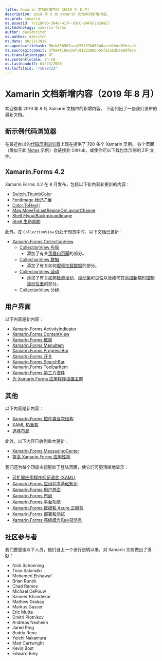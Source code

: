 ```yaml
---
title: Xamarin 文档新增内容（2019 年 8 月）
description: 2019 年 8 月 Xamarin 文档中的新增内容。
ms.prod: xamarin
ms.assetid: 771EDF9B-3048-417F-85CC-04F6F282A9E7
ms.technology: xamarin-forms
author: davidbritch
ms.author: dabritch
ms.date: 08/22/2019
ms.openlocfilehash: 96cb038507aea220127b653b0aceb2edd02bfca3
ms.sourcegitcommit: 3f0e4f10e5def19122588bb05f26ab2baa9df6eb
ms.translationtype: HT
ms.contentlocale: zh-CN
ms.lasthandoff: 01/23/2020
ms.locfileid: "75679722"
---
```

# <a name="xamarin-docs-whats-new-august-2019"></a>Xamarin 文档新增内容（2019 年 8 月）

欢迎查看 2019 年 8 月 Xamarin 文档中的新增内容。 下面列出了一些我们发布的最新文档。

## <a name="new-sample-code-browser"></a>新示例代码浏览器

在最近推出的[代码示例浏览器](https://docs.microsoft.com/samples/browse/?products=xamarin)上现在提供了 700 多个 Xamarin 示例。 各个页面（类似于此 [Notes](https://docs.microsoft.com/samples/xamarin/xamarin-forms-samples/getstarted-notes-singlepage/) 示例）会链接到 GitHub，或使你可以下载包含示例的 ZIP 文件。

## <a name="xamarinforms-42"></a>Xamarin.Forms 4.2

Xamarin.Forms 4.2 在 8 月发布，包括以下新内容和更新的内容：

- [Switch.ThumbColor](~/xamarin-forms/user-interface/switch.md#switch-appearance)
- [FontImage 标记扩展](~/xamarin-forms/xaml/markup-extensions/consuming.md#fontimage-markup-extension)
- [Color.ToHex()](~/xamarin-forms/user-interface/colors.md#additional-methods)
- [Map.MoveToLastRegionOnLayoutChange](~/xamarin-forms/user-interface/map/map.md#maintain-map-region-on-layout-change)
- [Shell FlyoutBackgroundImage](~/xamarin-forms/app-fundamentals/shell/flyout.md#flyout-background-image)
- [Shell 生命周期](~/xamarin-forms/app-fundamentals/shell/lifecycle.md)

此外，在 `CollectionView` 仍处于预览中时，以下文档已更新：

- [Xamarin.Forms CollectionView](~/xamarin-forms/user-interface/collectionview/index.md)
  - [CollectionView 布局](~/xamarin-forms/user-interface/collectionview/layout.md)
    - 添加了有关[页眉和页脚](~/xamarin-forms/user-interface/collectionview/layout.md#headers-and-footers)的部分。
  - [CollectionView 数据](~/xamarin-forms/user-interface/collectionview/populate-data.md)
    - 添加了有关如何[增量加载数据](~/xamarin-forms/user-interface/collectionview/populate-data.md#load-data-incrementally)的部分。
  - [CollectionView 滚动](~/xamarin-forms/user-interface/collectionview/scrolling.md)
    - 添加了有关[如何检测滚动](~/xamarin-forms/user-interface/collectionview/scrolling.md#detect-scrolling)、[滚动条可见性](~/xamarin-forms/user-interface/collectionview/scrolling.md#scroll-bar-visibility)以及如何[在添加新项时控制滚动位置](~/xamarin-forms/user-interface/collectionview/scrolling.md#control-scroll-position-when-new-items-are-added)的部分。
  - [CollectionView 分组](~/xamarin-forms/user-interface/collectionview/grouping.md)

## <a name="user-interface"></a>用户界面

以下内容是新内容：

- [Xamarin.Forms ActivityIndicator](~/xamarin-forms/user-interface/activityindicator.md)
- [Xamarin.Forms ContentView](~/xamarin-forms/user-interface/layouts/contentview.md)
- [Xamarin.Forms 框架](~/xamarin-forms/user-interface/layouts/frame.md)
- [Xamarin.Forms MenuItem](~/xamarin-forms/user-interface/menuitem.md)
- [Xamarin.Forms ProgressBar](~/xamarin-forms/user-interface/progressbar.md)
- [Xamarin.Forms 开关](~/xamarin-forms/user-interface/switch.md)
- [Xamarin.Forms SearchBar](~/xamarin-forms/user-interface/searchbar.md)
- [Xamarin.Forms ToolbarItem](~/xamarin-forms/user-interface/toolbaritem.md)
- [Xamarin.Forms 第三方控件](~/xamarin-forms/user-interface/controls/thirdparty.md)
- [为 Xamarin.Forms 应用程序设置主题](~/xamarin-forms/user-interface/theming.md)

## <a name="other"></a>其他

以下内容是新内容：

- [Xamarin.Forms 控件类层次结构](~/xamarin-forms/internals/class-hierarchy.md)
- [XAML 热重载](~/xamarin-forms/xaml/hot-reload.md)
- [选择布局](~/xamarin-forms/user-interface/layouts/choose-layout.md)

此外，以下内容已收到重大更新：

- [Xamarin.Forms MessagingCenter](~/xamarin-forms/app-fundamentals/messaging-center.md)
- [提高 Xamarin.Forms 应用性能](~/xamarin-forms/deploy-test/performance.md)

我们还为每个顶级主题更新了登陆页面，使它们可更清晰地显示：

- [可扩展应用程序标记语言 (XAML)](~/xamarin-forms/xaml/index.yml)
- [Xamarin.Forms 应用程序基础知识](~/xamarin-forms/app-fundamentals/index.yml)
- [Xamarin.Forms 用户界面](~/xamarin-forms/user-interface/index.yml)
- [Xamarin.Forms 布局](~/xamarin-forms/user-interface/layouts/index.yml)
- [Xamarin.Forms 平台功能](~/xamarin-forms/platform/index.yml)
- [Xamarin.Forms 数据和 Azure 云服务](~/xamarin-forms/data-cloud/index.yml)
- [Xamarin.Forms 部署和测试](~/xamarin-forms/deploy-test/index.yml)
- [Xamarin.Forms 高级概念和内部信息](~/xamarin-forms/internals/index.md)

## <a name="community-contributors"></a>社区参与者

我们要感谢以下人员，他们自上一个发行说明以来，对 Xamarin 文档做出了贡献：

- Nick Schonning
- Timo Salomäki
- Mohamed Elshawaf
- Brian Runck
- Chad Ramos
- Michael DePouw
- Sameer Khandekar
- Mathew Grabau
- Markus Gasser
- Eric Mutta
- Dmitri Plotnikov
- Andreas Nesheim
- Jared Ping
- Buddy Reno
- Yoichi Nakamura
- Matt Cartwright
- Kevin Bost
- Edward Brey
